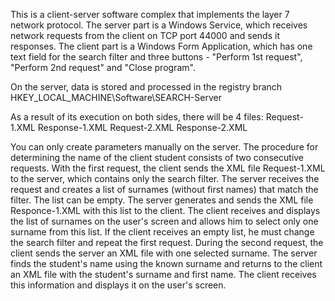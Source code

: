 This is a client-server software complex that implements the layer 7 network protocol.
The server part is a Windows Service, which receives network requests from the client on TCP port 44000 and sends it responses.
The client part is a Windows Form Application, which
has one text field for the search filter and three buttons - "Perform 1st request", "Perform 2nd request" and "Close program".

On the server, data is stored and processed in the registry branch
HKEY_LOCAL_MACHINE\Software\SEARCH-Server

As a result of its execution on both sides, there will be 4 files:
Request-1.XML
Response-1.XML
Request-2.XML
Response-2.XML

You can only create parameters manually on the server. 
The procedure for determining the name of the client student consists of two consecutive requests. 
With the first request, the client sends the XML file Request-1.XML to the server, which contains only the search filter. 
The server receives the request and creates a list of surnames (without first names) that match the filter. The list can be empty. 
The server generates and sends the XML file Responce-1.XML with this list to the client. The client receives and displays the list of surnames on the user's screen and allows him to select only one surname from this list. 
If the client receives an empty list, he must change the search filter and repeat the first request. During the second request, the client sends the server an XML file with one selected surname. 
The server finds the student's name using the known surname and returns to the client an XML file with the student's surname and first name. The client receives this information and displays it on the user's screen.
